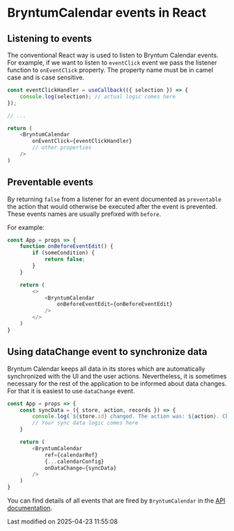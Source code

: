 # BryntumCalendar events in React

## Listening to events

The conventional React way is used to listen to Bryntum Calendar events. For example, if we want to listen
to `eventClick` event we pass the listener function to `onEventClick` property. The property name must be in camel 
case and is case sensitive.

```javascript
const eventClickHandler = useCallback(({ selection }) => {
    console.log(selection); // actual logic comes here
});

// ...

return (
    <BryntumCalendar
        onEventClick={eventClickHandler}
        // other properties
    />
)
```

## Preventable events

By returning `false` from a listener for an event documented as `preventable` the action that would otherwise be
executed after the event is prevented. These events names are usually prefixed with `before`.

For example:

```javascript
const App = props => {
    function onBeforeEventEdit() {
        if (someCondition) {
            return false;
        }
    }

    return (
        <>
            <BryntumCalendar
                onBeforeEventEdit={onBeforeEventEdit}
            />
        </>
    )
}
```

## Using dataChange event to synchronize data

Bryntum Calendar keeps all data in its stores which are automatically synchronized with the UI and the user actions.
Nevertheless, it is sometimes necessary for the rest of the application to be informed about data changes. For that
it is easiest to use `dataChange` event.

```javascript
const App = props => {
    const syncData = ({ store, action, records }) => {
        console.log(`${store.id} changed. The action was: ${action}. Changed records: `, records);
        // Your sync data logic comes here
    }

    return (
        <BryntumCalendar
            ref={calendarRef}
            {...calendarConfig}
            onDataChange={syncData}
        />
    )
}
```

You can find details of all events that are fired by `BryntumCalendar` in
the [API documentation](https://bryntum.com/products/calendar/docs/api/Calendar/view/Calendar#events).


<p class="last-modified">Last modified on 2025-04-23 11:55:08</p>